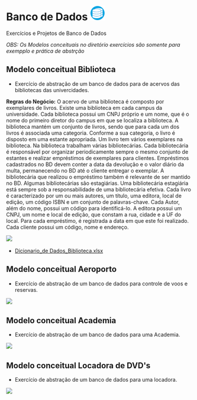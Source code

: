 # Banco de Dados ![db_logo](db.png)
 Exercícios e Projetos de Banco de Dados

 _*OBS: Os Modelos conceituais no diretório exercícios são somente para exempplo e prática de abstrção*_

## Modelo conceitual Biblioteca
* Exercício de abstração de um banco de dados para de acervos das bibliotecas das univercidades.

**Regras do Negócio:** O acervo de uma biblioteca é composto por exemplares de livros. Existe uma biblioteca em cada campus da universidade. Cada biblioteca possui um CNPJ próprio e um nome, que é o nome do primeiro diretor do campus em que se localiza a biblioteca. A biblioteca mantém um conjunto de livros, sendo que para cada um dos livros é associada uma categoria. Conforme a sua categoria, o livro é disposto em uma estante apropriada. Um livro tem vários exemplares na biblioteca. Na biblioteca trabalham várias bibliotecárias. Cada bibliotecária é responsável por organizar periodicamente sempre o mesmo conjunto de estantes e realizar empréstimos de exemplares para clientes. Empréstimos cadastrados no BD devem conter a data da devolução e o valor diário da multa, permanecendo no BD até o cliente entregar o exemplar. A bibliotecária que realizou o empréstimo também é relevante de ser mantido no BD. Algumas bibliotecárias são estagiárias. Uma bibliotecária estagiária está sempre sob a responsabilidade de uma bibliotecária efetiva.
Cada livro é caracterizado por um ou mais autores, um título, uma editora, local de edição, um código ISBN e um conjunto de palavras-chave.  Cada Autor, além do nome, possui um código para identificá-lo. A editora possui um CNPJ, um nome e local de edição, que constam a rua, cidade e a UF do local. Para cada empréstimo, é registrada a data em que este foi realizado. Cada cliente  possui um código, nome e endereço.


<img src="/Exercícios/Modelo_Conceitual/Biblioteca_B.png">

* [Dicionario_de Dados_Biblioteca.xlsx](https://github.com/lbbruno/Banco_de_Dados/tree/main/Exerc%C3%ADcios/Dicion%C3%A1rio_de_Dados)

## Modelo conceitual Aeroporto
* Exercício de abstração de um banco de dados para controle de voos e reservas.
<img src="/Exercícios/Modelo_Conceitual/Aeroporto_A.png">

## Modelo conceitual Academia
* Exercício de abstração de um banco de dados para uma Academia.
<img src="/Exercícios/Modelo_Conceitual/Academia_A.png">

## Modelo conceitual Locadora de DVD's
* Exercício de abstração de um banco de dados para uma locadora.
<img src="/Exercícios/Modelo_Conceitual/Locadora_A.png">